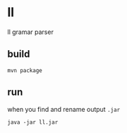 # ll
ll gramar parser

## build

`mvn package`

## run

when you find and rename output `.jar`

`java -jar ll.jar`
